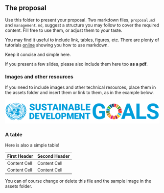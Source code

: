 ## The proposal

Use this folder to present your proposal. Two markdown files, `proposal.md` and `management.md`, suggest a structure you may follow to cover the required content. Fill free to use them, or adjust them to your taste.

You may find it useful to include link, tables, figures, etc. There are plenty of tutorials [online](https://docs.github.com/en/get-started/writing-on-github/getting-started-with-writing-and-formatting-on-github/basic-writing-and-formatting-syntax) showing you how to use markdown.

Keep it concise and simple here.

If you present a few slides, please also include them here too **as a pdf**.



### Images and other resources

If you need to include images and other technical resources, place them in the assets folder and insert them or link to them, as in the example below.


![The sustainable development goals.](assets/SDG_source_UN.org.png)


### A table

Here is also a simple table!

| First Header  | Second Header |
| ------------- | ------------- |
| Content Cell  | Content Cell  |
| Content Cell  | Content Cell  |


You can of course change or delete this file and the sample image in the assets folder.
